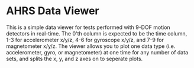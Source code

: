 # AHRS Data Viewer

This is a simple data viewer for tests performed with 9-DOF motion detectors in real-time. The 0'th column is expected to be the time column, 1-3 for accelerometer x/y/z, 4-6 for gyroscope x/y/z, and 7-9 for magnetometer x/y/z. The viewer allows you to plot one data type (i.e. accelerometer, gyro, or magnetometer) at one time for any number of data sets, and splits the x, y, and z axes on to seperate plots.
